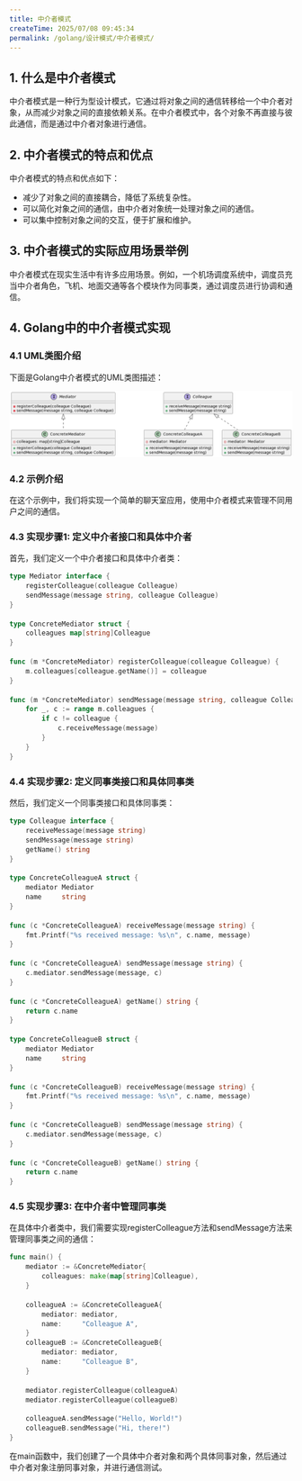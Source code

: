 ```yaml
---
title: 中介者模式
createTime: 2025/07/08 09:45:34
permalink: /golang/设计模式/中介者模式/
---
```

## 1. 什么是中介者模式
中介者模式是一种行为型设计模式，它通过将对象之间的通信转移给一个中介者对象，从而减少对象之间的直接依赖关系。在中介者模式中，各个对象不再直接与彼此通信，而是通过中介者对象进行通信。

## 2. 中介者模式的特点和优点
中介者模式的特点和优点如下：

- 减少了对象之间的直接耦合，降低了系统复杂性。
- 可以简化对象之间的通信，由中介者对象统一处理对象之间的通信。
- 可以集中控制对象之间的交互，便于扩展和维护。

## 3. 中介者模式的实际应用场景举例
中介者模式在现实生活中有许多应用场景。例如，一个机场调度系统中，调度员充当中介者角色，飞机、地面交通等各个模块作为同事类，通过调度员进行协调和通信。

## 4. Golang中的中介者模式实现
### 4.1 UML类图介绍
下面是Golang中介者模式的UML类图描述：

![](img/4-1.png)

### 4.2 示例介绍
在这个示例中，我们将实现一个简单的聊天室应用，使用中介者模式来管理不同用户之间的通信。

### 4.3 实现步骤1: 定义中介者接口和具体中介者
首先，我们定义一个中介者接口和具体中介者类：
```go
type Mediator interface {
    registerColleague(colleague Colleague)
    sendMessage(message string, colleague Colleague)
}

type ConcreteMediator struct {
    colleagues map[string]Colleague
}

func (m *ConcreteMediator) registerColleague(colleague Colleague) {
    m.colleagues[colleague.getName()] = colleague
}

func (m *ConcreteMediator) sendMessage(message string, colleague Colleague) {
    for _, c := range m.colleagues {
        if c != colleague {
            c.receiveMessage(message)
        }
    }
}
```
### 4.4 实现步骤2: 定义同事类接口和具体同事类
然后，我们定义一个同事类接口和具体同事类：
```go
type Colleague interface {
    receiveMessage(message string)
    sendMessage(message string)
    getName() string
}

type ConcreteColleagueA struct {
    mediator Mediator
    name     string
}

func (c *ConcreteColleagueA) receiveMessage(message string) {
    fmt.Printf("%s received message: %s\n", c.name, message)
}

func (c *ConcreteColleagueA) sendMessage(message string) {
    c.mediator.sendMessage(message, c)
}

func (c *ConcreteColleagueA) getName() string {
    return c.name
}

type ConcreteColleagueB struct {
    mediator Mediator
    name     string
}

func (c *ConcreteColleagueB) receiveMessage(message string) {
    fmt.Printf("%s received message: %s\n", c.name, message)
}

func (c *ConcreteColleagueB) sendMessage(message string) {
    c.mediator.sendMessage(message, c)
}

func (c *ConcreteColleagueB) getName() string {
    return c.name
}
```
### 4.5 实现步骤3: 在中介者中管理同事类
在具体中介者类中，我们需要实现registerColleague方法和sendMessage方法来管理同事类之间的通信：
```go
func main() {
    mediator := &ConcreteMediator{
        colleagues: make(map[string]Colleague),
    }

    colleagueA := &ConcreteColleagueA{
        mediator: mediator,
        name:     "Colleague A",
    }
    colleagueB := &ConcreteColleagueB{
        mediator: mediator,
        name:     "Colleague B",
    }

    mediator.registerColleague(colleagueA)
    mediator.registerColleague(colleagueB)

    colleagueA.sendMessage("Hello, World!")
    colleagueB.sendMessage("Hi, there!")
}
```
在main函数中，我们创建了一个具体中介者对象和两个具体同事对象，然后通过中介者对象注册同事对象，并进行通信测试。
